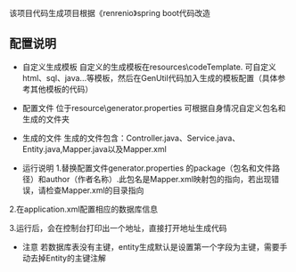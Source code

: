 该项目代码生成项目根据《renrenio》spring boot代码改造


## 配置说明
- 自定义生成模板
 自定义的生成模板在resources\codeTemplate.
可自定义html、sql、java...等模板，然后在GenUtil代码加入生成的模板配置（具体参考其他模板的代码）

- 配置文件
 位于resource\generator.properties 
 可根据自身情况自定义包名和生成的文件夹
 
- 生成的文件
 生成的文件包含：Controller.java、Service.java、Entity.java,Mapper.java以及Mapper.xml

- 运行说明
1.替换配置文件generator.properties 的package（包名和文件路径）和author（作者名称）.此包名是Mapper.xml映射包的指向，若出现错误，请检查Mapper.xml的目录指向 

2.在application.xml配置相应的数据库信息


3.运行后，会在控制台打印出一个地址，直接打开地址生成代码

- 注意
若数据库表没有主键，entity生成默认是设置第一个字段为主键，需要手动去掉Entity的主键注解
